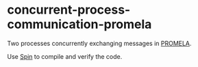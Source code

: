 <h1>concurrent-process-communication-promela</h1>

Two processes concurrently exchanging messages in <a href="http://spinroot.com/spin/Man/promela.html" target="_blank">PROMELA</a>.

Use <a href="http://spinroot.com/spin/whatispin.html" target="_blank">Spin</a> to compile and verify the code.
